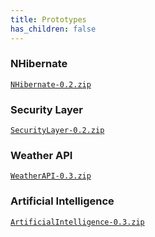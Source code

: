 ```yaml
---
title: Prototypes
has_children: false
---
```


### NHibernate
[`NHibernate-0.2.zip`](https://github.com/ps-ds-lab/2019-30235-catamold/releases/download/v0.2/NHibernate.zip)

### Security Layer
[`SecurityLayer-0.2.zip`](https://github.com/ps-ds-lab/2019-30235-catamold/releases/download/v0.2/SecurityLayer.zip)

### Weather API
[`WeatherAPI-0.3.zip`](https://github.com/ps-ds-lab/2019-30235-catamold/releases/download/v0.3/WeatherAPI.zip)

### Artificial Intelligence
[`ArtificialIntelligence-0.3.zip`](https://github.com/ps-ds-lab/2019-30235-catamold/releases/download/v0.3/ArtificialIntelligence.zip)